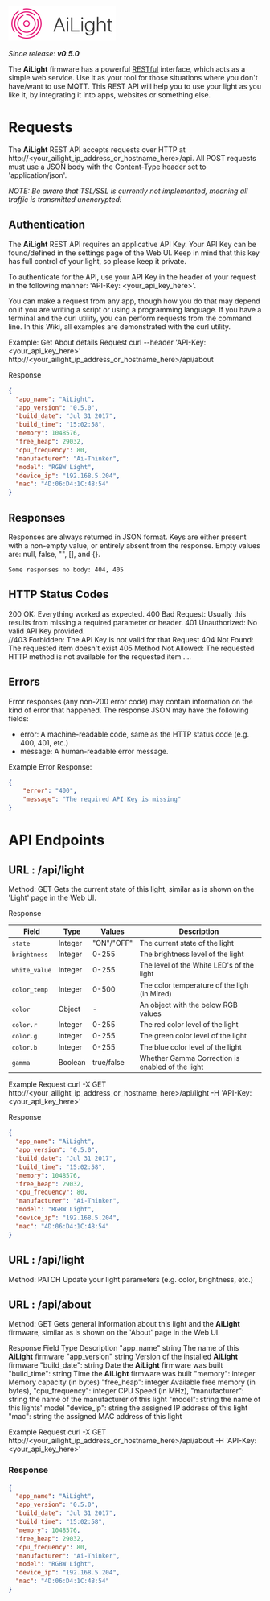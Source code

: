 ![AiLight](images/ailight_logo.png)

_Since release: **v0.5.0**_

The **AiLight** firmware has a powerful [RESTful](https://en.wikipedia.org/wiki/Representational_state_transfer) interface, which acts as a simple web service. Use it as your tool for those situations where you don't have/want to use MQTT. This REST API will help you to use your light as you like it, by integrating it into apps, websites or something else.

# Requests
The **AiLight** REST API accepts requests over HTTP at http://<your_ailight_ip_address_or_hostname_here>/api. All POST requests must use a JSON body with the Content-Type header set to 'application/json'.

*NOTE: Be aware that TSL/SSL is currently not implemented, meaning all traffic is transmitted unencrypted!*

## Authentication
The **AiLight** REST API requires an applicative API Key. Your API Key can be found/defined in the settings page of the Web UI. Keep in mind that this key has full control of your light, so please keep it private.

To authenticate for the API, use your API Key in the header of your request in the following manner: 'API-Key: <your_api_key_here>'.

You can make a request from any app, though how you do that may depend on if you are writing a script or using a programming language. If you have a terminal and the curl utility, you can perform requests from the command line. In this Wiki, all examples are demonstrated with the curl utility.

Example: Get About details
Request
curl --header 'API-Key: <your_api_key_here>' http://<your_ailight_ip_address_or_hostname_here>/api/about

Response
```JSON
{
  "app_name": "AiLight",
  "app_version": "0.5.0",
  "build_date": "Jul 31 2017",
  "build_time": "15:02:58",
  "memory": 1048576,
  "free_heap": 29032,
  "cpu_frequency": 80,
  "manufacturer": "Ai-Thinker",
  "model": "RGBW Light",
  "device_ip": "192.168.5.204",
  "mac": "4D:06:D4:1C:48:54"
}
```

## Responses
Responses are always returned in JSON format. Keys are either present with a non-empty value, or entirely absent from the response. Empty values are: null, false, "", [], and {}.

    Some responses no body: 404, 405

## HTTP Status Codes
200 OK: Everything worked as expected.
400 Bad Request: Usually this results from missing a required parameter or header.
401 Unauthorized: No valid API Key provided.    
//403 Forbidden: The API Key is not valid for that Request
404 Not Found: The requested item doesn't exist
405 Method Not Allowed: The requested HTTP method is not available for the requested item
....

## Errors
Error responses (any non-200 error code) may contain information on the kind of error that happened. The response JSON may have the following fields:
- error: A machine-readable code, same as the HTTP status code (e.g. 400, 401, etc.)
- message: A human-readable error message.

Example Error Response:
```JSON
{
    "error": "400",
    "message": "The required API Key is missing"
}
```

# API Endpoints

## URL   : /api/light
Method: GET
Gets the current state of this light, similar as is shown on the 'Light' page in the Web UI.

Response

| Field         | Type      | Values       | Description
|---------------|-----------|--------------|---------------------------------------------------|
| `state`       | Integer   | "ON"/"OFF"   | The current state of the light                    |
| `brightness`  | Integer   | 0-255        | The brightness level of the light                 |
| `white_value` | Integer   | 0-255        | The level of the White LED's of the light         |
| `color_temp`  | Integer   | 0-500        | The color temperature of the ligh (in Mired)      |
| `color`       | Object    | -            | An object with the below RGB values               |
| `color.r`     | Integer   | 0-255        | The red color level of the light                  |
| `color.g`     | Integer   | 0-255        | The green color level of the light                |
| `color.b`     | Integer   | 0-255        | The blue color level of the light                 |
| `gamma`       | Boolean   | true/false   | Whether Gamma Correction is enabled of the light  |


Example
Request
curl -X GET http://<your_ailight_ip_address_or_hostname_here>/api/light -H 'API-Key: <your_api_key_here>'

Response

```JSON
{
  "app_name": "AiLight",
  "app_version": "0.5.0",
  "build_date": "Jul 31 2017",
  "build_time": "15:02:58",
  "memory": 1048576,
  "free_heap": 29032,
  "cpu_frequency": 80,
  "manufacturer": "Ai-Thinker",
  "model": "RGBW Light",
  "device_ip": "192.168.5.204",
  "mac": "4D:06:D4:1C:48:54"
}
```

## URL   : /api/light
Method: PATCH
Update your light parameters (e.g. color, brightness, etc.)



## URL   : /api/about
Method: GET
Gets general information about this light and the **AiLight** firmware, similar as is shown on the 'About' page in the Web UI.

Response
Field               Type        Description
"app_name" string   The name of this **AiLight** firmware
"app_version" string Version of the installed **AiLight** firmware
"build_date": string Date the **AiLight** firmware was built
"build_time": string Time the **AiLight** firmware was built
"memory": integer Memory capacity (in bytes)
"free_heap": integer Available free memory (in bytes),
"cpu_frequency": integer CPU Speed (in MHz),
"manufacturer": string the name of the manufacturer of this light
"model": string the name of this lights' model
"device_ip": string the assigned IP address of this light
"mac": string the assigned MAC address of this light

Example
Request
curl -X GET http://<your_ailight_ip_address_or_hostname_here>/api/about -H 'API-Key: <your_api_key_here>'

### Response
```JSON
{
  "app_name": "AiLight",
  "app_version": "0.5.0",
  "build_date": "Jul 31 2017",
  "build_time": "15:02:58",
  "memory": 1048576,
  "free_heap": 29032,
  "cpu_frequency": 80,
  "manufacturer": "Ai-Thinker",
  "model": "RGBW Light",
  "device_ip": "192.168.5.204",
  "mac": "4D:06:D4:1C:48:54"
}
```
